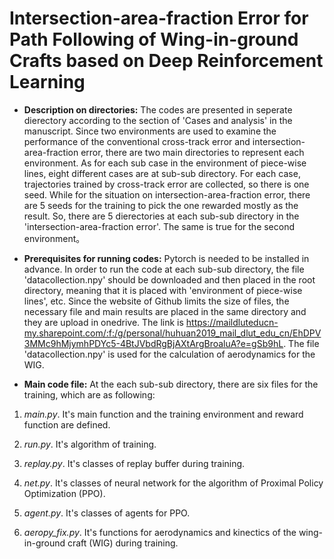 # Intersection-area-fraction Error for Path Following of Wing-in-ground Crafts based on Deep Reinforcement Learning
 
* **Description on directories:**  The codes are presented in seperate dierectory according to the section of 'Cases and analysis' in the manuscript. Since two environments are used to examine the performance of the conventional cross-track error and intersection-area-fraction error, there are two main directories to represent each environment. As for each sub case in the environment of piece-wise lines, eight different cases are at sub-sub directory. For each case, trajectories trained by cross-track error are collected, so there is one seed. While for the situation on intersection-area-fraction error, there are 5 seeds for the training to pick the one rewarded mostly as the result. So, there are 5 dierectories at each sub-sub directory in the 'intersection-area-fraction error'. The same is true for the second environment。

* **Prerequisites for running codes:**  Pytorch is needed to be installed in advance. In order to run the code at each sub-sub directory, the file 'datacollection.npy' should be downloaded and then placed in the root directory, meaning that it is placed with 'environment of piece-wise lines', etc. Since the website of Github limits the size of files, the necessary file and main results are placed in the same directory and they are upload in onedrive. The link is https://maildluteducn-my.sharepoint.com/:f:/g/personal/huhuan2019_mail_dlut_edu_cn/EhDPV3MMc9hMjymhPDYc5-4BtJVbdRgBjAXtArgBroaluA?e=gSb9hL. The file 'datacollection.npy' is used for the calculation of aerodynamics for the WIG.


* **Main code file:** At the each sub-sub directory, there are six files for the training, which are as following:
1. *main.py*. It's main function and the training environment and reward function are defined.

2. *run.py*. It's algorithm of training.

3. *replay.py*. It's classes of replay buffer during training.

4. *net.py*. It's classes of neural network for the algorithm of Proximal Policy Optimization (PPO).

5. *agent.py*. It's classes of agents for PPO.

6. *aeropy_fix.py*. It's functions for aerodynamics and kinectics of the wing-in-ground craft (WIG) during training.


